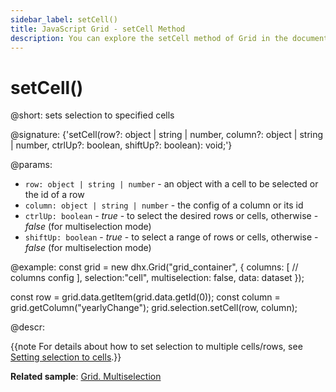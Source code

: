 ```yaml
---
sidebar_label: setCell()
title: JavaScript Grid - setCell Method 
description: You can explore the setCell method of Grid in the documentation of the DHTMLX JavaScript UI library. Browse developer guides and API reference, try out code examples and live demos, and download a free 30-day evaluation version of DHTMLX Suite.
---
```


# setCell()

@short: sets selection to specified cells

@signature: {'setCell(row?: object | string | number, column?: object | string | number, ctrlUp?: boolean, shiftUp?: boolean): void;'}

@params:
- `row: object | string | number` - an object with a cell to be selected or the id of a row
- `column: object | string | number` - the config of a column or its id
- `ctrlUp: boolean` - *true* - to select the desired rows or cells, otherwise - *false* (for multiselection mode)
- `shiftUp: boolean` - *true* - to select a range of rows or cells, otherwise - *false* (for multiselection mode)

@example:
const grid = new dhx.Grid("grid_container", {
    columns: [
        // columns config
    ],
    selection:"cell",
    multiselection: false, 
    data: dataset
});

const row = grid.data.getItem(grid.data.getId(0));
const column = grid.getColumn("yearlyChange");
grid.selection.setCell(row, column);

@descr:

{{note For details about how to set selection to multiple cells/rows, see [Setting selection to cells](grid/usage_selection.md#setting-selection-to-cells).}}

**Related sample**: [Grid. Multiselection](https://snippet.dhtmlx.com/4nj0e9ye)

[comment]: # (@related: grid/usage_selection.md)

[comment]: # (@relatedapi: grid/api/selection/selection_enable_method.md grid/api/selection/selection_removecell_method.md)
